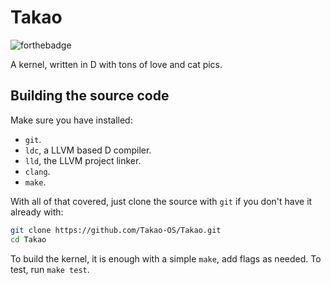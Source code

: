 # Takao

![forthebadge](https://forthebadge.com/images/badges/contains-cat-gifs.svg)

A kernel, written in D with tons of love and cat pics.

## Building the source code

Make sure you have installed:

* `git`.
* `ldc`, a LLVM based D compiler.
* `lld`, the LLVM project linker.
* `clang`.
* `make`.

With all of that covered, just clone the source with `git` if you don't
have it already with:

```bash
git clone https://github.com/Takao-OS/Takao.git
cd Takao
```

To build the kernel, it is enough with a simple `make`, add flags as needed.
To test, run `make test`.
